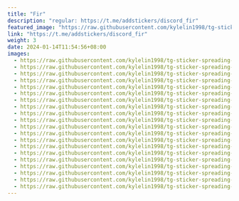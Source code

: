 ```yaml
---
title: "Fir"
description: "regular: https://t.me/addstickers/discord_fir"
featured_image: "https://raw.githubusercontent.com/kylelin1998/tg-sticker-spreading-worldwide-images/main/img/e644bdcf-16df-47d7-b394-e32833e9bd73.jpg"
link: "https://t.me/addstickers/discord_fir"
weight: 3
date: 2024-01-14T11:54:56+08:00
images:
  - https://raw.githubusercontent.com/kylelin1998/tg-sticker-spreading-worldwide-images/main/img/e644bdcf-16df-47d7-b394-e32833e9bd73.jpg
  - https://raw.githubusercontent.com/kylelin1998/tg-sticker-spreading-worldwide-images/main/img/1c2ae6dc-a645-463a-b585-f714582462bd.jpg
  - https://raw.githubusercontent.com/kylelin1998/tg-sticker-spreading-worldwide-images/main/img/b8ad17d7-6158-4409-a6ef-bed5f83ddfbc.jpg
  - https://raw.githubusercontent.com/kylelin1998/tg-sticker-spreading-worldwide-images/main/img/3783e6da-777a-4280-aaab-d455b0bbab43.jpg
  - https://raw.githubusercontent.com/kylelin1998/tg-sticker-spreading-worldwide-images/main/img/abe44aa2-7bb7-4e93-acd9-73899bd5fcce.jpg
  - https://raw.githubusercontent.com/kylelin1998/tg-sticker-spreading-worldwide-images/main/img/221389f9-f729-4490-9752-afcb1d12bcfe.jpg
  - https://raw.githubusercontent.com/kylelin1998/tg-sticker-spreading-worldwide-images/main/img/77b83ccb-60e0-4325-a8a9-6be020fce689.jpg
  - https://raw.githubusercontent.com/kylelin1998/tg-sticker-spreading-worldwide-images/main/img/dadc973e-2524-4e7c-9c83-2a49305799f6.jpg
  - https://raw.githubusercontent.com/kylelin1998/tg-sticker-spreading-worldwide-images/main/img/3f71a8d7-27b1-4c7b-a135-a4ce948dfd7d.jpg
  - https://raw.githubusercontent.com/kylelin1998/tg-sticker-spreading-worldwide-images/main/img/49014d6e-4145-4b08-94d7-41df4f6bde5d.jpg
  - https://raw.githubusercontent.com/kylelin1998/tg-sticker-spreading-worldwide-images/main/img/3fc250f8-4807-423b-89ad-df747958ab8d.jpg
  - https://raw.githubusercontent.com/kylelin1998/tg-sticker-spreading-worldwide-images/main/img/faf37f45-def9-4626-9ca5-adea6bc34f02.jpg
  - https://raw.githubusercontent.com/kylelin1998/tg-sticker-spreading-worldwide-images/main/img/eb218b02-6f8d-404a-8486-327e9b036c90.jpg
  - https://raw.githubusercontent.com/kylelin1998/tg-sticker-spreading-worldwide-images/main/img/2b28698a-1b3d-436e-9425-308178710dee.jpg
  - https://raw.githubusercontent.com/kylelin1998/tg-sticker-spreading-worldwide-images/main/img/e03fec29-ef82-424b-83fe-f1c2742080f2.jpg
  - https://raw.githubusercontent.com/kylelin1998/tg-sticker-spreading-worldwide-images/main/img/9911bf70-3aca-4bbe-afc3-a906cec81c8f.jpg
  - https://raw.githubusercontent.com/kylelin1998/tg-sticker-spreading-worldwide-images/main/img/5e6857c7-331b-4abe-95e2-b062cd9b3d9b.jpg
  - https://raw.githubusercontent.com/kylelin1998/tg-sticker-spreading-worldwide-images/main/img/1f8bc056-a373-472e-b8d6-c345a7c70dc2.jpg
  - https://raw.githubusercontent.com/kylelin1998/tg-sticker-spreading-worldwide-images/main/img/11a937d4-85d0-4745-8eb0-220cc1d27bfb.jpg
  - https://raw.githubusercontent.com/kylelin1998/tg-sticker-spreading-worldwide-images/main/img/4fbd8df6-3209-4bd4-bfa8-48019c6aa95e.jpg
---
```

